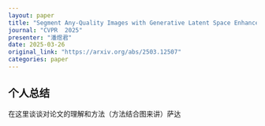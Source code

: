 ```yaml
---
layout: paper
title: "Segment Any-Quality Images with Generative Latent Space Enhancement"
journal: "CVPR  2025"
presenter: "潘煜君"
date: 2025-03-26
original_link: "https://arxiv.org/abs/2503.12507"
categories: paper
---
```



## 个人总结 

在这里谈谈对论文的理解和方法（方法结合图来讲）萨达






